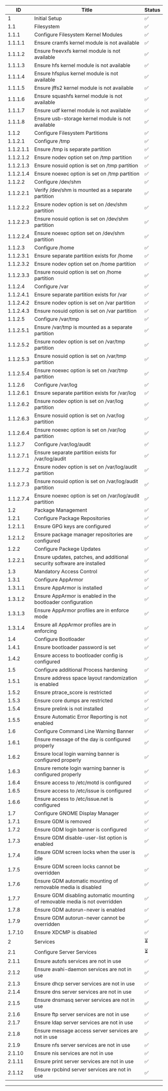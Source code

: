 
| ID           | Title                                                        | Status   |
|--------------|--------------------------------------------------------------|----------|
| 1            | Initial Setup                                                | ✅       |
| 1.1          | Filesystem                                                   | ✅       |
| 1.1.1        | Configure Filesystem Kernel Modules                          | ✅       |
| 1.1.1.1      | Ensure cramfs kernel module is not available                 | ✅       |
| 1.1.1.2      | Ensure freevxfs kernel module is not available               | ✅       |
| 1.1.1.3      | Ensure hfs kernel module is not available                    | ✅       |
| 1.1.1.4      | Ensure hfsplus kernel module is not available                | ✅       |
| 1.1.1.5      | Ensure jffs2 kernel module is not available                  | ✅       |
| 1.1.1.6      | Ensure squashfs kernel module is not available               | ✅       |
| 1.1.1.7      | Ensure udf kernel module is not available                    | ✅       |
| 1.1.1.8      | Ensure usb-storage kernel module is not available            | ✅       |
| 1.1.2        | Configure Filesystem Partitions                              | ✅       |
| 1.1.2.1      | Configure /tmp                                               | ✅       |
| 1.1.2.1.1    | Ensure /tmp is separate partition                            | ✅       |
| 1.1.2.1.2    | Ensure nodev option set on /tmp partition                    | ✅       |
| 1.1.2.1.3    | Ensure nosuid option is set on /tmp partition                | ✅       |
| 1.1.2.1.4    | Ensure noexec option is set on /tmp partition                | ✅       |
| 1.1.2.2      | Configure /dev/shm                                           | ✅       |
| 1.1.2.2.1    | Verify /dev/shm is mounted as a separate partition           | ✅       |
| 1.1.2.2.2    | Ensure nodev option is set on /dev/shm partition             | ✅       |
| 1.1.2.2.3    | Ensure nosuid option is set on /dev/shm partition            | ✅       |
| 1.1.2.2.4    | Ensure noexec option set on /dev/shm partition               | ✅       |
| 1.1.2.3      | Configure /home                                              | ✅       |
| 1.1.2.3.1    | Ensure separate partition exists for /home                   | ✅       |
| 1.1.2.3.2    | Ensure nodev option set on /home partition                   | ✅       |
| 1.1.2.3.3    | Ensure nosuid option is set on /home partition               | ✅       |
| 1.1.2.4      | Configure /var                                               | ✅       |
| 1.1.2.4.1    | Ensure separate partition exists for /var                    | ✅       |
| 1.1.2.4.2    | Ensure nodev option is set on /var partition                 | ✅       |
| 1.1.2.4.3    | Ensure nosuid option is set on /var partition                | ✅       |
| 1.1.2.5      | Configure /var/tmp                                           | ✅       |
| 1.1.2.5.1    | Ensure /var/tmp is mounted as a separate partition           | ✅       |
| 1.1.2.5.2    | Ensure nodev option is set on /var/tmp partition             | ✅       |
| 1.1.2.5.3    | Ensure nosuid option is set on /var/tmp partition            | ✅       |
| 1.1.2.5.4    | Ensure noexec option is set on /var/tmp partition            | ✅       |
| 1.1.2.6      | Configure /var/log                                           | ✅       |
| 1.1.2.6.1    | Ensure separate partition exists for /var/log                | ✅       |
| 1.1.2.6.2    | Ensure nodev option is set on /var/log partition             | ✅       |
| 1.1.2.6.3    | Ensure nosuid option is set on /var/log partition            | ✅       |
| 1.1.2.6.4    | Ensure noexec option is set on /var/log partition            | ✅       |
| 1.1.2.7      | Configure /var/log/audit                                     | ✅       |
| 1.1.2.7.1    | Ensure separate partition exists for /var/log/audit          | ✅       |
| 1.1.2.7.2    | Ensure nodev option is set on /var/log/audit partition       | ✅       |
| 1.1.2.7.3    | Ensure nosuid option is set on /var/log/audit partition      | ✅       |
| 1.1.2.7.4    | Ensure noexec option is set on /var/log/audit partition      | ✅       |
| 1.2          | Package Management                                           | ✅       |
| 1.2.1        | Configure Package Repositories                               | ✅       |
| 1.2.1.1      | Ensure GPG keys are configured                               | ✅       |
| 1.2.1.2      | Ensure package manager repositories are configured           | ✅       |
| 1.2.2        | Configure Packege Updates                                    | ✅       |
| 1.2.2.1      | Ensure updates, patches, and additional security software are installed | ✅ |
| 1.3          | Mandatory Access Control                                     | ✅       |
| 1.3.1        | Configure AppArmor                                           | ✅       |
| 1.3.1.1      | Ensure AppArmor is installed                                 | ✅       |
| 1.3.1.2      | Ensure AppArmor is enabled in the bootloader configuration   | ✅       |
| 1.3.1.3      | Ensure AppArmor profiles are in enforce mode                 | ✅       |
| 1.3.1.4      | Ensure all AppArmor profiles are in enforcing                | ✅       |
| 1.4          | Configure Bootloader                                         | ✅       |
| 1.4.1        | Ensure bootloader password is set                            | ✅       |
| 1.4.2        | Ensure access to bootloader config is configured             | ✅       |
| 1.5          | Configure additional Process hardening                       | ✅       |
| 1.5.1        | Ensure address space layout randomization is enabled         | ✅       |
| 1.5.2        | Ensure ptrace_score is restricted                            | ✅       |
| 1.5.3        | Ensure core dumps are restricted                             | ✅       |
| 1.5.4        | Ensure prelink is not installed                              | ✅       |
| 1.5.5        | Ensure Automatic Error Reporting is not enabled              | ✅       |
| 1.6          | Configure Command Line Warning Banner                        | ✅       |
| 1.6.1        | Ensure message of the day is configured properly             | ✅       |
| 1.6.2        | Ensure local login warning banner is configured properly      | ✅       |
| 1.6.3        | Ensure remote login warning banner is configured properly     | ✅       |
| 1.6.4        | Ensure access to /etc/motd is configured                     | ✅       |
| 1.6.5        | Ensure access to /etc/issue is configured                    | ✅       |
| 1.6.6        | Ensure access to /etc/issue.net is configured                | ✅       |
| 1.7          | Configure GNOME Display Manager                              | ✅       |
| 1.7.1        | Ensure GDM is removed                                        | ✅       |
| 1.7.2        | Ensure GDM login banner is configured                        | ✅       |
| 1.7.3        | Ensure GDM disable-user-list option is enabled               | ✅       |
| 1.7.4        | Ensure GDM screen locks when the user is idle                | ✅       |
| 1.7.5        | Ensure GDM screen locks cannot be overridden                 | ✅       |
| 1.7.6        | Ensure GDM automatic mounting of removable media is disabled | ✅       |
| 1.7.7        | Ensure GDM disabling automatic mounting of removable media is not overridden | ✅ |
| 1.7.8        | Ensure GDM autorun-never is enabled                          | ✅       |
| 1.7.9        | Ensure GDM autorun-never cannot be overridden                | ✅       |
| 1.7.10       | Ensure XDCMP is disabled                                     | ✅       |
| 2            | Services                                                     | ⏳       |
| 2.1          | Configure Server Services                                    | ⏳       |
| 2.1.1        | Ensure autofs services are not in use                        | ✅       |
| 2.1.2        | Ensure avahi-daemon services are not in use                  | ✅       |
| 2.1.3        | Ensure dhcp server services are not in use                   | ✅       |
| 2.1.4        | Ensure dns server services are not in use                    | ✅       |
| 2.1.5        | Ensure dnsmasq server services are not in use                | ✅       |
| 2.1.6        | Ensure ftp server services are not in use                    | ✅       |
| 2.1.7        | Ensure ldap server services are not in use                   | ✅       |
| 2.1.8        | Ensure message access server services are not in use                  | ✅       |
| 2.1.9        | Ensure nfs server services are not in use                    | ✅       |
| 2.1.10       | Ensure nis services are not in use                          | ✅       |
| 2.1.11       | Ensure print server services are not in use                    | ✅       |
| 2.1.12       | Ensure rpcbind server services are not in use                  | ✅       |
---
